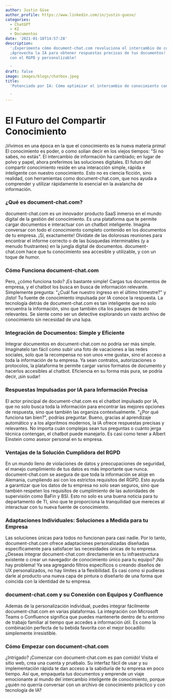 ```yaml
---
author: Justin Güse
author_profile: https://www.linkedin.com/in/justin-guese/
categories:
  - ChatGPT
  - KI
  - Documentos
date: '2021-01-18T14:57:28'
description:
  '¡Experimenta cómo document-chat.com revoluciona el intercambio de conocimiento!
  ¡Aprovecha la IA para obtener respuestas precisas de tus documentos! ¡Cumplidor
  con el RGPD y personalizable!

  '
draft: false
image: images/blogs/chatbox.jpeg
title:
  'Potenciado por IA: Cómo optimizar el intercambio de conocimiento con Dokuchat.de

  '
---
```


# El Futuro del Compartir Conocimiento

¡Vivimos en una época en la que el conocimiento es la nueva materia prima! El conocimiento es poder, o como solían decir en los viejos tiempos: "Si no sabes, no estás". El intercambio de información ha cambiado; en lugar de polvo y papel, ahora preferimos las soluciones digitales. El futuro del compartir conocimiento reside en una interacción simple, rápida e inteligente con nuestro conocimiento. Esto no es ciencia ficción, sino realidad, con herramientas como document-chat.com, que nos ayuda a comprender y utilizar rápidamente lo esencial en la avalancha de información.

### ¿Qué es document-chat.com?

document-chat.com es un innovador producto SaaS inmerso en el mundo digital de la gestión del conocimiento. Es una plataforma que te permite cargar documentos e interactuar con un chatbot inteligente. Imagina conversar con todo el conocimiento completo contenido en los documentos de tu empresa. ¡Sí, exactamente! Olvídate de las dolorosas reuniones para encontrar el informe correcto o de las búsquedas interminables (y a menudo frustrantes) en la jungla digital de documentos. document-chat.com hace que tu conocimiento sea accesible y utilizable, y con un toque de humor.

### Cómo Funciona document-chat.com

Pero, ¿cómo funciona todo? ¡Es bastante simple! Cargas tus documentos de empresa, y el chatbot los busca en busca de información relevante. Simplemente pregunta: "¿Cuál fue nuestro ingreso en el último trimestre?" y ¡listo! Tu fuente de conocimiento impulsada por IA conoce la respuesta. La tecnología detrás de document-chat.com es tan inteligente que no solo encuentra la información, sino que también cita los pasajes de texto relevantes. Se siente como ser un detective explorando un vasto archivo de conocimiento sin necesidad de una lupa.

### Integración de Documentos: Simple y Eficiente

Integrar documentos en document-chat.com no podría ser más simple. Imagínatelo tan fácil como subir una foto de vacaciones a las redes sociales, solo que la recompensa no son unos «me gusta», sino el acceso a toda la información de tu empresa. Ya sean contratos, autorizaciones o protocolos, la plataforma te permite cargar varios formatos de documento y hacerlos accesibles al chatbot. Eficiencia en su forma más pura, se podría decir, ¡sin sudar!

### Respuestas Impulsadas por IA para Información Precisa

El actor principal de document-chat.com es el chatbot impulsado por IA, que no solo busca toda la información para encontrar las mejores opciones de respuesta, sino que también las organiza contextualmente. "¿Por qué funciona tan bien?", podrías preguntar. Bueno, gracias al aprendizaje automático y a los algoritmos modernos, la IA ofrece respuestas precisas y relevantes. No importa cuán complejas sean tus preguntas o cuánto jerga técnica contengan, el chatbot puede manejarlo. Es casi como tener a Albert Einstein como asesor personal en tu empresa.

### Ventajas de la Solución Cumplidora del RGPD

En un mundo lleno de violaciones de datos y preocupaciones de seguridad, el manejo cumplimiento de tus datos es más importante que nunca. document-chat.com se asegura de que toda la información se aloje en Alemania, cumpliendo así con los estrictos requisitos del RGPD. Esto ayuda a garantizar que los datos de tu empresa no solo sean seguros, sino que también respeten los requisitos de cumplimiento de las autoridades de supervisión como BaFin y BSI. Esto no solo es una buena noticia para tu departamento de TI, sino que te proporciona la tranquilidad que mereces al interactuar con tu nueva fuente de conocimiento.

### Adaptaciones Individuales: Soluciones a Medida para tu Empresa

Las soluciones únicas para todos no funcionan para casi nadie. Por lo tanto, document-chat.com ofrece adaptaciones personalizadas diseñadas específicamente para satisfacer las necesidades únicas de tu empresa. ¿Deseas integrar document-chat.com directamente en tu infraestructura existente o crear un navegador de conocimiento único para tu equipo? ¡No hay problema! Ya sea agregando filtros específicos o creando diseños de UX personalizados, no hay límites a la flexibilidad. Es casi como si pudieras darle al producto una nueva capa de pintura o diseñarlo de una forma que coincida con la identidad de tu empresa.

### document-chat.com y su Conexión con Equipos y Confluence

Además de la personalización individual, puedes integrar fácilmente document-chat.com en varias plataformas. La integración con Microsoft Teams o Confluence significa que puedes mantenerte dentro de tu entorno de trabajo familiar al tiempo que accedes a información útil. Es como la combinación perfecta de tu bebida favorita con el mejor bocadillo: simplemente irresistible.

### Cómo Empezar con document-chat.com

¿Intrigado? ¡Comenzar con document-chat.com es pan comido! Visita el sitio web, crea una cuenta y pruébalo. Su interfaz fácil de usar y su implementación rápida te dan acceso a la sabiduría de tu empresa en poco tiempo. Así que, empaqueta tus documentos y emprende un viaje emocionante al mundo del intercambio inteligente de conocimiento, porque ¿quién no querría conversar con un archivo de conocimiento práctico y con tecnología de IA?
